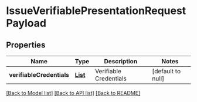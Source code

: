 # IssueVerifiablePresentationRequestPayload
## Properties

| Name | Type | Description | Notes |
|------------ | ------------- | ------------- | -------------|
| **verifiableCredentials** | [**List**](map.md) | Verifiable Credentials | [default to null] |

[[Back to Model list]](../README.md#documentation-for-models) [[Back to API list]](../README.md#documentation-for-api-endpoints) [[Back to README]](../README.md)

